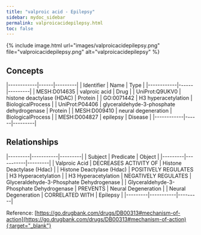 ```yaml
---
title: "valproic acid - Epilepsy"
sidebar: mydoc_sidebar
permalink: valproicacidepilepsy.html
toc: false 
---
```


{% include image.html url="images/valproicacidepilepsy.png" file="valproicacidepilepsy.png" alt="valproicacidepilepsy" %}

## Concepts

|------------|------|---------|
| Identifier | Name | Type    |
|------------|------|---------|
| MESH:D014635 | valproic acid | Drug |
| UniProt:Q9UKV0 | histone deactylase (HDAC) | Protein |
| GO:0071442 | H3 hyperacetylation | BiologicalProcess |
| UniProt:P04406 | glyceraldehyde-3-phosphate dehydrogenase | Protein |
| MESH:D009410 | neural degeneration | BiologicalProcess |
| MESH:D004827 | epilepsy | Disease |
|------------|------|---------|

## Relationships

|---------|-----------|---------|
| Subject | Predicate | Object  |
|---------|-----------|---------|
| Valproic Acid | DECREASES ACTIVITY OF | Histone Deactylase (Hdac) |
| Histone Deactylase (Hdac) | POSITIVELY REGULATES | H3 Hyperacetylation |
| H3 Hyperacetylation | NEGATIVELY REGULATES | Glyceraldehyde-3-Phosphate Dehydrogenase |
| Glyceraldehyde-3-Phosphate Dehydrogenase | PREVENTS | Neural Degeneration |
| Neural Degeneration | CORRELATED WITH | Epilepsy |
|---------|-----------|---------|

Reference: [https://go.drugbank.com/drugs/DB00313#mechanism-of-action](https://go.drugbank.com/drugs/DB00313#mechanism-of-action){:target="_blank"}